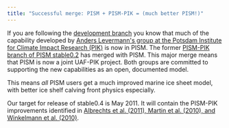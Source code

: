 ```yaml
---
title: "Successful merge: PISM + PISM-PIK = (much better PISM!)"
---
```


If you are following the [development
branch](http://www.pism-docs.org/wiki/doku.php?id=development_version)
you know that much of the capability developed by [Anders Levermann's
group at the Potsdam Institute for Climate Impact Research
(PIK)](http://www.pik-potsdam.de/~anders/) is now in PISM.
The former [PISM-PIK branch of PISM
stable0.2](http://www.pism-docs.org/wiki/doku.php?id=pik:pism-pik)
has merged with PISM. This major merge means that PISM is now a joint
UAF-PIK project. Both groups are committed to supporting the new
capabilities as an open, documented model.

This means *all* PISM users get a much improved marine ice sheet
model, with better ice shelf calving front physics especially.

Our target for release of stable0.4 is May 2011. It will contain the
PISM-PIK improvements identified in [Albrechts et al. (2011), Martin et
al. (2010), and Winkelmann et al.
(2010)](http://www.pism-docs.org/wiki/doku.php?id=publications).
